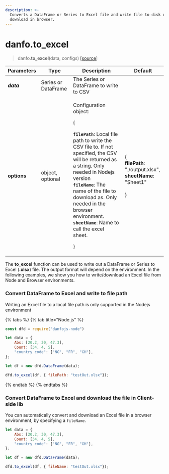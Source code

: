 ```yaml
---
description: >-
  Converts a DataFrame or Series to Excel file and write file to disk or
  download in browser.
---
```


# danfo.to_excel

> danfo.**to_excel**(data, configs) [\[source](https://github.com/opensource9ja/danfojs/blob/e25010c26d9c423412613d820015a48ad03d5c6d/danfojs-node/src/io/io.excel.js#L97)]

| **Parameters** | Type                | Description                                                                                                                                                                                                                                                                                                                                                                                                                       | Default                                                                                                  |
| -------------- | ------------------- | --------------------------------------------------------------------------------------------------------------------------------------------------------------------------------------------------------------------------------------------------------------------------------------------------------------------------------------------------------------------------------------------------------------------------------- | -------------------------------------------------------------------------------------------------------- |
| _**data**_     | Series or DataFrame | The Series or DataFrame to write to CSV                                                                                                                                                                                                                                                                                                                                                                                           |                                                                                                          |
| **options**    |  object, optional   | <p> Configuration object: </p><p>{</p><p> <strong><code>filePath</code></strong>: Local file path to write the CSV file to. If not specified, the CSV will be returned as a string. Only needed in Nodejs version<br><strong><code>fileName</code></strong>: The name of the file to download as. Only needed in the browser environment. <br><strong><code>sheetName</code></strong>: Name to call the excel sheet. </p><p>}</p> | <p>{<br><strong>filePath</strong>: "./output.xlsx",<br><strong>sheetName</strong>: "Sheet1"<br><br>}</p> |

The **to_excel** function can be used to write out a DataFrame or Series to Excel (**.xlsx**) file. The output format will depend on the environment. In the following examples, we show you how to write/download an Excel file from Node and Browser environments.

### Convert DataFrame to Excel and write to file path

Writing an Excel file to a local file path is only supported in the Nodejs environment

{% tabs %}
{% tab title="Node.js" %}
```javascript
const dfd = require("danfojs-node")

let data = {
    Abs: [20.2, 30, 47.3],
    Count: [34, 4, 5],
    "country code": ["NG", "FR", "GH"],
};

let df = new dfd.DataFrame(data);

dfd.to_excel(df, { filePath: "testOut.xlsx"});
```
{% endtab %}
{% endtabs %}

### Convert DataFrame to Excel and download the file in  Client-side lib

You can automatically convert and download an Excel file in a browser environment, by specifying a `fileName`. 

```javascript
let data = {
    Abs: [20.2, 30, 47.3],
    Count: [34, 4, 5],
    "country code": ["NG", "FR", "GH"],
};

let df = new dfd.DataFrame(data);

dfd.to_excel(df, { fileName: "testOut.xlsx"});
```
